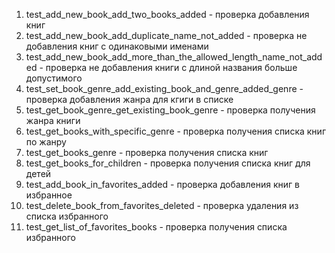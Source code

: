 1. test_add_new_book_add_two_books_added -  проверка добавления книг
2. test_add_new_book_add_duplicate_name_not_added - проверка не добавления книг с одинаковыми именами
3. test_add_new_book_add_more_than_the_allowed_length_name_not_added - проверка не добавления книги с длиной названия больше допустимого
4. test_set_book_genre_add_existing_book_and_genre_added_genre - проверка добавления жанра для кгиги в списке
5. test_get_book_genre_get_existing_book_genre - проверка получения жанра книги
6. test_get_books_with_specific_genre - проверка получения списка книг по жанру
7. test_get_books_genre - проверка получения списка книг
8. test_get_books_for_children - проверка получения списка книг для детей
9. test_add_book_in_favorites_added - проверка добавления книг в избранное
10. test_delete_book_from_favorites_deleted - проверка удаления из списка избранного
11. test_get_list_of_favorites_books - проверка получения списка избранного